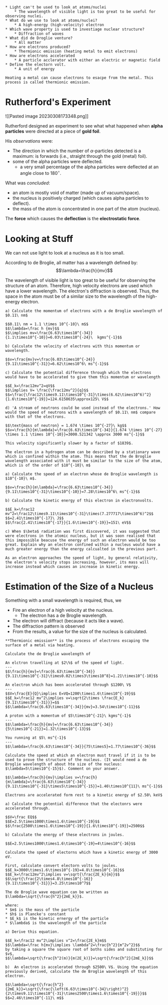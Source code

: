 ```ad-summary
* Light can't be used to look at atoms/nuclei
	* The wavelength of visible light is too great to be useful for observing nuclei.
* What do we use to look at atoms/nuclei?
	* A high-energy (high-velocity) electron
* Which wave property is used to investiage nuclear structure?
	* Diffraction of waves
* What did de Droglie venture?
	* All matter
* How are electrons produced?
	* Thermionic emission (heating metal to emit electrons)
* How are electrons accelerated
	* A particle acclerator with either an electric or magnetic field
* Define the electorn volt.
	* A unit of energy
```

```ad-important
Heating a metal can cause electrons to esacpe from the metal. This process is called thermionic emission.
```

# Rutherford's Experiment
	
![[Pasted image 20230308173348.png]]

Rutherford designed an experiment to see what what happened when **alpha particles** were directed at a piece of **gold foil**.

His *observations* were:
* The direction in which the number of $\alpha$-particles detected is a maximum: is forwards (i.e., straight through the gold (metal) foil).
* some of the alpha particles were deflected.
	* a very small percentage of the alpha particles were deflected at an angle close to $180^\circ$.

What was *concluded*:
* an atom is mostly void of matter (made up of vacuum/space).
* the nucleus is positively charged (which causes alpha particles to deflect).
* the mass of the atom is concentrated in one part of the atom (nucleus).

The **force** which causes the **deflection** is the **electrostatic force**.


# Looking at Stuff
We can not use light to look at a nucleus as it is too small.

According to de Broglie, all matter has a wavelength defined by:
$$\lambda=\frac{h}{mv}$$

The wavelength of visible light is too great to be useful for observing the structure of an atom. Therefore, high velocity electrons are used which have a lower wavelength. The electron's diffraction is observed. Thus, the space in the atom must be of a similar size to the wavelength of the high-energy electron.

```ad-example
a) Calculate the momentum of electrons with a de Broglie wavelength of $0.11\ nm$

$$0.11\ nm = 1.1 \times 10^{-10}\ m$$
$$\lambda=\frac h {mv}$$
$$\implies mv=\frac{6.63\times10^{-34}}{1.1\times10^{-10}}=6.03\times10^{-24}\  kgms^{-1}$$

b) Calculate the velocity of electrons with this momentum or wavelength.

$$v=\frac{mv}v=\frac{6.03\times10^{-24}}{9.11\times10^{-31}}=6.62\times10^6\ ms^{-1}$$

c) Calculate the potential difference through which the electrons would have to be accelerated to give them this momentum or wavelength

$$E_k=\frac12mv^2=qV$$
$$\implies V= \frac{\frac12mv^2}{q}$$
$$=\frac{\frac12\times9.11\times10^{-31}\times(6.62\times10^6)^2}{1.6\times10^{-19}}=124.6158635\approx125\ V$$

d) 'A stream of neutrons could be used instead of the electrons.' How would the speed of neutrons with a wavelength of $0.11\ nm$ compare with that of the electrons.

$$\text{mass of neutron} = 1.674 \times 10^{-27}\ kg$$
$$v=\frac{h}{m\lambda}=\frac{6.63\times10^{-34}}{1.674 \times 10^{-27} \times 1.1 \times 10^{-10}}=3000.521342 \approx 3000 ms^{-1}$$

This velocity significantly slower by a factor of $1839$.
```

```ad-example
The electron in a hydrogen atom can be described by a stationary wave which is confined within the atom. This means that the de Broglie wavelength associated with it must be similar to the size of the atom, which is of the order of $10^{-10}\ m$

a) Calculate the speed of an electron whose de Broglie wavelength is $10^{-10}\ m$.

$$v=\frac{h}{m\lambda}=\frac{6.63\times10^{-34}}{9.11\times10^{-31}\times10^{-10}}=7.28\times10^6\ ms^{-1}$$

b) Calculate the kinetic energy of this electron in electronvolts.

$$E_k=\frac12 mv^2=\frac12\times9.11\times10^{-31}\times(7.277717\times10^6)^2$$
$$=2.41\times10^{-17}\ J$$
$$\frac{2.41\times10^{-17}}{1.6\times10^{-19}}=151\ eV$$

c) When $\beta$ radiation was first discovered, it was suggested that were electrons in the atomic nucleus, but it was soon realised that this impossible beacuse the energy of such an electron would be too great. Explain why an electron confined within a nucleus would have a much greater energy than the energy calcualted in the previous part.

As an electron approaches the speed of light, by general relativity, the electron's velocity stops increasing, however, its mass will increase instead which causes an increase in kinetic energy.
```

# Estimation of the Size of a Nucleus
Something with a small wavelength is required, thus, we
* Fire an electron of a high velocity at the nucleus.
	* The electron has a de Broglie wavelength.
* The electron will diffract (because it acts like a wave).
* The diffraction pattern is observed
* From the results, a value for the size of the nucleus is calculated.

```ad-definition
**Thermionic emission** is the process of electrons escaping the surface of a metal via heating.
```

```ad-example
Calculate the de Broglie wavelength of

An elctron travelling at $2\%$ of the speed of light.
---
$$\frac{h}{mv}=\frac{6.63\times10^{-34}}{9.11\times10^{-31}\times0.02\times3\times10^8}=1.21\times10^{-10}$$

An electron which has been accelerated through $1200\ V$
---
$$V=\frac{E}{Q}\implies E=VQ=1200\times1.6\times10^{-19}$$
$$E_k=\frac12 mv^2\implies v=\sqrt{2\times \frac{E_k}{9.11\times10^{-31}}}=$$
$$\lambda=\frac{6.63\times10^{-34}}{mv}=3.54\times10^{-11}$$

A proton with a momentum of $5\times10^{-21}\ kgms^{-1}$
---
$$\lambda=\frac{h}{mv}=\frac{6.63\times10^{-34}}{5\times10^{-21}}=1.32\times10^{-13}$$

You running at $5\ ms^{-1}$
---
$$\lambda=\frac{6.63\times10^{-34}}{75\times5}=1.77\times10^{-36}$$
```

```ad-example
Calculate the speed at which an electron must travel if it is to be used to prove the structure of the nucleus. (It would need a de Broglie wavelength of about hte size of the nucleus: $\lambda=5\times10^{-15}$). Comment on your answer.

$$\lambda=\frac{h}{mv}\implies v=\frac{h}{m\lambda}=\frac{6.63\times10^{-34}}{9.11\times10^{-31}\times5\times10^{-15}}=1.46\times10^{11}\ ms^{-1}$$
```

```ad-example
Electrons are accelerated form rest to a kinetic energy of $2.50\ keV$

a) Calculate the potential difference that the electonrs were accelerated through.

$$V=\frac EQ$$
$$E=2.5\times1000\times1.6\times10^{-19}$$
$$\frac{2500\times1.6\times10^{-19}}{1.6\times10^{-19}}=2500$$

b) Calculate the energy of these electrons in joules.

$$E=2.5\times1000\times1.6\times10^{-19}=4\times10^{-16}$$
```

```ad-example
Calculate the speed of electorns which have a kinetic energy of 3000 eV.

First, calculate convert electorn volts to joules.
$$E_k=3000\times1.6\times10^{-19}=4.8\times10^{-16}$$
$$E_k=\frac12mv^2\implies v=\sqrt{\frac{2E_k}{m}}$$
$$\sqrt{\frac{2\times4.8\times10^{-16}}{9.11\times10^{-31}}}=3.25\times10^7$$
```

```ad-example
The de Broglie wave equation can be written as $\lambda=\sqrt{\frac{h^2}{2mE_k}}$.

where:
* $m$ is the mass of the particle
* $h$ is Plancke's constant
* $E_k$ is the kinetic ernergy of the particle
* $\lambda$ is the wavelength of the particle

a) Derive this equation.

$$E_k=\frac12 mv^2\implies v^2=\frac{2E_k}m$$
$$\lambda=\frac h{mv}\implies \lambda^2=\frac{h^2}{m^2v^2}$$
by taking a square the square root of boths sides and substituting for $v$,
$$\lambda=\sqrt{\frac{h^2(m)}{m(2E_k)}}=\sqrt{\frac{h^2}{2mE_k}}$$

b)  An electron is accelerated through $2500\ V$. Using the equation previously derived, calculate the de Broglie wavelength of this electron.

$$\lambda=\sqrt{\frac{h^2}{2mE_k}}=\sqrt{\frac{\left(6.63\times10^{-34}\right)^2}{2\times9.11\times10^{-31}\times2500\times1.6\times10^{-19}}}$$
$$=2.46\times10^{-11}\ m$$
```
